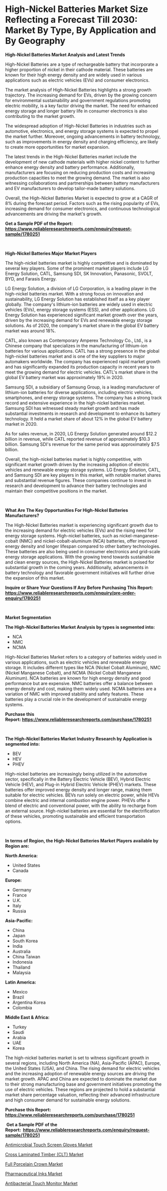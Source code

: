 <p><h1>High-Nickel Batteries Market Size Reflecting a Forecast Till 2030: Market By Type, By Application and By Geography</h1></p><p><strong>High-Nickel Batteries Market Analysis and Latest Trends</strong></p>
<p><p>High-Nickel Batteries are a type of rechargeable battery that incorporate a higher proportion of nickel in their cathode material. These batteries are known for their high energy density and are widely used in various applications such as electric vehicles (EVs) and consumer electronics.</p><p>The market analysis of High-Nickel Batteries highlights a strong growth trajectory. The increasing demand for EVs, driven by the growing concern for environmental sustainability and government regulations promoting electric mobility, is a key factor driving the market. The need for enhanced energy storage and longer battery life in consumer electronics is also contributing to the market growth.</p><p>The widespread adoption of High-Nickel Batteries in industries such as automotive, electronics, and energy storage systems is expected to propel the market further. Moreover, ongoing advancements in battery technology, such as improvements in energy density and charging efficiency, are likely to create more opportunities for market expansion.</p><p>The latest trends in the High-Nickel Batteries market include the development of new cathode materials with higher nickel content to further enhance energy density and battery performance. Additionally, manufacturers are focusing on reducing production costs and increasing production capacities to meet the growing demand. The market is also witnessing collaborations and partnerships between battery manufacturers and EV manufacturers to develop tailor-made battery solutions.</p><p>Overall, the High-Nickel Batteries Market is expected to grow at a CAGR of 8% during the forecast period. Factors such as the rising popularity of EVs, increasing demand for consumer electronics, and continuous technological advancements are driving the market's growth.</p></p>
<p><strong>Get a Sample PDF of the Report:&nbsp; <a href="https://www.reliableresearchreports.com/enquiry/request-sample/1780251">https://www.reliableresearchreports.com/enquiry/request-sample/1780251</a></strong></p>
<p>&nbsp;</p>
<p><strong>High-Nickel Batteries Major Market Players</strong></p>
<p><p>The high-nickel batteries market is highly competitive and is dominated by several key players. Some of the prominent market players include LG Energy Solution, CATL, Samsung SDI, SK Innovation, Panasonic, SVOLT, BYD, and Farasis Energy.</p><p>LG Energy Solution, a division of LG Corporation, is a leading player in the high-nickel batteries market. With a strong focus on innovation and sustainability, LG Energy Solution has established itself as a key player globally. The company's lithium-ion batteries are widely used in electric vehicles (EVs), energy storage systems (ESS), and other applications. LG Energy Solution has experienced significant market growth over the years, driven by the increasing demand for EVs and renewable energy storage solutions. As of 2020, the company's market share in the global EV battery market was around 18%.</p><p>CATL, also known as Contemporary Amperex Technology Co., Ltd., is a Chinese company that specializes in the manufacturing of lithium-ion batteries for various applications. CATL has a strong presence in the global high-nickel batteries market and is one of the key suppliers to major automakers worldwide. The company has experienced rapid market growth and has significantly expanded its production capacity in recent years to meet the growing demand for electric vehicles. CATL's market share in the global EV battery market was approximately 19% in 2020.</p><p>Samsung SDI, a subsidiary of Samsung Group, is a leading manufacturer of lithium-ion batteries for diverse applications, including electric vehicles, smartphones, and energy storage systems. The company has a strong track record and extensive experience in the high-nickel batteries market. Samsung SDI has witnessed steady market growth and has made substantial investments in research and development to enhance its battery technology. It held a market share of about 12% in the global EV battery market in 2020.</p><p>As for sales revenue, in 2020, LG Energy Solution generated around $12.2 billion in revenue, while CATL reported revenue of approximately $10.3 billion. Samsung SDI's revenue for the same period was approximately $7.5 billion.</p><p>Overall, the high-nickel batteries market is highly competitive, with significant market growth driven by the increasing adoption of electric vehicles and renewable energy storage systems. LG Energy Solution, CATL, and Samsung SDI are key players in this market, with notable market shares and substantial revenue figures. These companies continue to invest in research and development to advance their battery technologies and maintain their competitive positions in the market.</p></p>
<p>&nbsp;</p>
<p><strong>What Are The Key Opportunities For High-Nickel Batteries Manufacturers?</strong></p>
<p><p>The High-Nickel Batteries market is experiencing significant growth due to the increasing demand for electric vehicles (EVs) and the rising need for energy storage systems. High-nickel batteries, such as nickel-manganese-cobalt (NMC) and nickel-cobalt-aluminum (NCA) batteries, offer improved energy density and longer lifespan compared to other battery technologies. These batteries are also being used in consumer electronics and grid-scale energy storage applications. With the growing trend towards sustainable and clean energy sources, the High-Nickel Batteries market is poised for substantial growth in the coming years. Additionally, advancements in battery technology and favorable government initiatives will further drive the expansion of this market.</p></p>
<p><strong>Inquire or Share Your Questions If Any Before Purchasing This Report: <a href="https://www.reliableresearchreports.com/enquiry/pre-order-enquiry/1780251">https://www.reliableresearchreports.com/enquiry/pre-order-enquiry/1780251</a></strong></p>
<p>&nbsp;</p>
<p><strong>Market Segmentation</strong></p>
<p><strong>The High-Nickel Batteries Market Analysis by types is segmented into:</strong></p>
<p><ul><li>NCA</li><li>NMC</li><li>NCMA</li></ul></p>
<p><p>High-Nickel Batteries Market refers to a category of batteries widely used in various applications, such as electric vehicles and renewable energy storage. It includes different types like NCA (Nickel Cobalt Aluminum), NMC (Nickel Manganese Cobalt), and NCMA (Nickel Cobalt Manganese Aluminum). NCA batteries are known for high energy density and good performance but are expensive. NMC batteries offer a balance between energy density and cost, making them widely used. NCMA batteries are a variation of NMC with improved stability and safety features. These batteries play a crucial role in the development of sustainable energy systems.</p></p>
<p><strong>Purchase this Report:&nbsp;<a href="https://www.reliableresearchreports.com/purchase/1780251">https://www.reliableresearchreports.com/purchase/1780251</a></strong></p>
<p>&nbsp;</p>
<p><strong>The High-Nickel Batteries Market Industry Research by Application is segmented into:</strong></p>
<p><ul><li>BEV</li><li>HEV</li><li>PHEV</li></ul></p>
<p><p>High-nickel batteries are increasingly being utilized in the automotive sector, specifically in the Battery Electric Vehicle (BEV), Hybrid Electric Vehicle (HEV), and Plug-in Hybrid Electric Vehicle (PHEV) markets. These batteries offer improved energy density and longer range, making them suitable for electric vehicles. BEVs run solely on electric power, while HEVs combine electric and internal combustion engine power. PHEVs offer a blend of electric and conventional power, with the ability to recharge from an external source. High-nickel batteries are essential for the electrification of these vehicles, promoting sustainable and efficient transportation options.</p></p>
<p>&nbsp;</p>
<p><strong>In terms of Region, the High-Nickel Batteries Market Players available by Region are:</strong></p>
<p>
    <p> <strong> North America: </strong>
        <ul>
            <li>United States</li>
            <li>Canada</li>
        </ul>
        </p> 
    <p> <strong> Europe: </strong>
        <ul>
            <li>Germany</li>
            <li>France</li>
            <li>U.K.</li>
            <li>Italy</li>
            <li>Russia</li>
        </ul>
        </p> 
    <p> <strong> Asia-Pacific: </strong>
        <ul>
            <li>China</li>
            <li>Japan</li>
            <li>South Korea</li>
            <li>India</li>
            <li>Australia</li>
            <li>China Taiwan</li>
            <li>Indonesia</li>
            <li>Thailand</li>
            <li>Malaysia</li>
        </ul>
        </p> 
    <p> <strong> Latin America: </strong>
        <ul>
            <li>Mexico</li>
            <li>Brazil</li>
            <li>Argentina Korea</li>
            <li>Colombia</li>
        </ul>
        </p> 
    <p> <strong> Middle East & Africa: </strong>
        <ul>
            <li>Turkey</li>
            <li>Saudi</li>
            <li>Arabia</li>
            <li>UAE</li>
            <li>Korea</li>
        </ul>
    </p>
    </p>
<p><p>The high-nickel batteries market is set to witness significant growth in several regions, including North America (NA), Asia-Pacific (APAC), Europe, the United States (USA), and China. The rising demand for electric vehicles and the increasing adoption of renewable energy sources are driving the market growth. APAC and China are expected to dominate the market due to their strong manufacturing base and government initiatives promoting the use of electric vehicles. These regions are projected to hold a substantial market share percentage valuation, reflecting their advanced infrastructure and high consumer demand for sustainable energy solutions.</p></p>
<p><strong>Purchase this Report: <a href="https://www.reliableresearchreports.com/purchase/1780251">https://www.reliableresearchreports.com/purchase/1780251</a></strong></p>
<p>&nbsp;<strong>Get a Sample PDF of the Report:&nbsp;&nbsp;<a href="https://www.reliableresearchreports.com/enquiry/request-sample/1780251">https://www.reliableresearchreports.com/enquiry/request-sample/1780251</a></strong></p>
<p><strong></strong></p>
<p><p><a href="https://github.com/ambrozg/Market-Research-Report-List-1/blob/main/antimicrobial-touch-screen-gloves-market.md">Antimicrobial Touch Screen Gloves Market</a></p><p><a href="https://medium.com/@rachelyoung56/cross-laminated-timber-clt-market-report-reveals-the-latest-trends-and-growth-opportunities-of-73911e2acf90">Cross Laminated Timber (CLT) Market</a></p><p><a href="https://www.linkedin.com/pulse/full-porcelain-crown-market-size-2023-2030-global-a4hgc/">Full Porcelain Crown Market</a></p><p><a href="https://medium.com/@lisasanchez1968/pharmaceutical-inks-market-report-reveals-the-latest-trends-and-growth-opportunities-of-this-market-557ea8002cd2">Pharmaceutical Inks Market</a></p><p><a href="https://github.com/dzharov81/Market-Research-Report-List-1/blob/main/antibacterial-touch-monitor-market.md">Antibacterial Touch Monitor Market</a></p></p>
